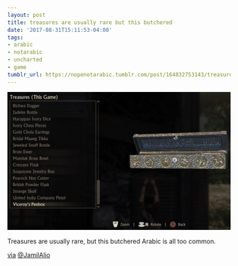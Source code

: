 ```yaml
---
layout: post
title: treasures are usually rare but this butchered
date: '2017-08-31T15:11:53-04:00'
tags:
- arabic
- notarabic
- uncharted
- game
tumblr_url: https://nopenotarabic.tumblr.com/post/164832753143/treasures-are-usually-rare-but-this-butchered
---
```

 ![](/tumblr_files/tumblr_ovkdbtkJl11tz29g7o1_1280.jpg)  

Treasures are usually rare, but this butchered Arabic is all too common.

[via](https://twitter.com/JamilAlio/status/903330523237494784) [@JamilAlio](https://twitter.com/JamilAlio)

